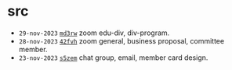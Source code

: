 # src

+ `29-nov-2023` [`md3rw`](https://osf.io/md3rw) zoom edu-div, div-program.
+ `28-nov-2023` [`42fvh`](https://osf.io/42fvh) zoom general, business proposal, committee member.
+ `23-nov-2023` [`s5zem`](https://osf.io/s5zem) chat group, email, member card design.
